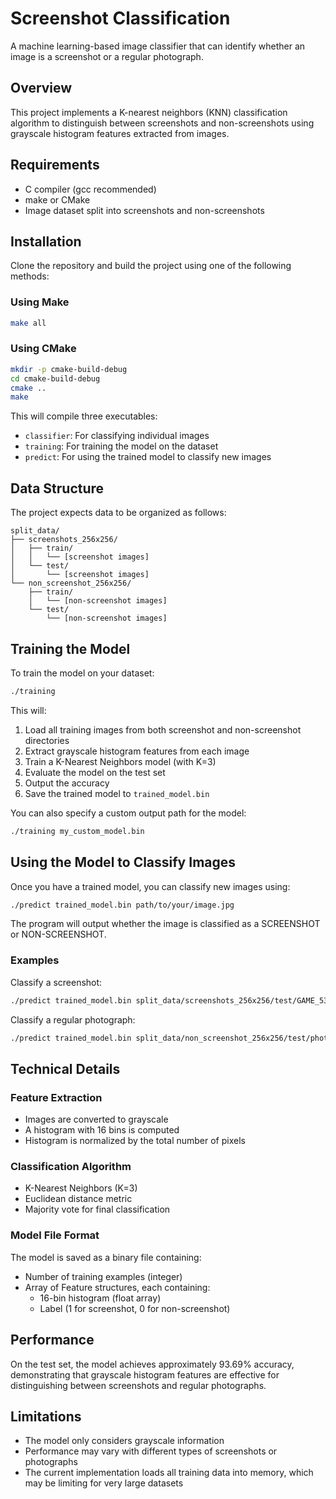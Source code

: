 # Screenshot Classification

A machine learning-based image classifier that can identify whether an image is a screenshot or a regular photograph.

## Overview

This project implements a K-nearest neighbors (KNN) classification algorithm to distinguish between screenshots and non-screenshots using grayscale histogram features extracted from images.

## Requirements

- C compiler (gcc recommended)
- make or CMake
- Image dataset split into screenshots and non-screenshots

## Installation

Clone the repository and build the project using one of the following methods:

### Using Make

```bash
make all
```

### Using CMake

```bash
mkdir -p cmake-build-debug
cd cmake-build-debug
cmake ..
make
```

This will compile three executables:
- `classifier`: For classifying individual images
- `training`: For training the model on the dataset
- `predict`: For using the trained model to classify new images

## Data Structure

The project expects data to be organized as follows:

```
split_data/
├── screenshots_256x256/
│   ├── train/
│   │   └── [screenshot images]
│   └── test/
│       └── [screenshot images]
└── non_screenshot_256x256/
    ├── train/
    │   └── [non-screenshot images]
    └── test/
        └── [non-screenshot images]
```

## Training the Model

To train the model on your dataset:

```bash
./training
```

This will:
1. Load all training images from both screenshot and non-screenshot directories
2. Extract grayscale histogram features from each image
3. Train a K-Nearest Neighbors model (with K=3)
4. Evaluate the model on the test set
5. Output the accuracy
6. Save the trained model to `trained_model.bin`

You can also specify a custom output path for the model:

```bash
./training my_custom_model.bin
```

## Using the Model to Classify Images

Once you have a trained model, you can classify new images using:

```bash
./predict trained_model.bin path/to/your/image.jpg
```

The program will output whether the image is classified as a SCREENSHOT or NON-SCREENSHOT.

### Examples

Classify a screenshot:
```bash
./predict trained_model.bin split_data/screenshots_256x256/test/GAME_530.jpg
```

Classify a regular photograph:
```bash
./predict trained_model.bin split_data/non_screenshot_256x256/test/photo-1634291934402-7968f44a2939.jpg
```

## Technical Details

### Feature Extraction
- Images are converted to grayscale
- A histogram with 16 bins is computed
- Histogram is normalized by the total number of pixels

### Classification Algorithm
- K-Nearest Neighbors (K=3)
- Euclidean distance metric
- Majority vote for final classification

### Model File Format
The model is saved as a binary file containing:
- Number of training examples (integer)
- Array of Feature structures, each containing:
  - 16-bin histogram (float array)
  - Label (1 for screenshot, 0 for non-screenshot)

## Performance

On the test set, the model achieves approximately 93.69% accuracy, demonstrating that grayscale histogram features are effective for distinguishing between screenshots and regular photographs.

## Limitations

- The model only considers grayscale information
- Performance may vary with different types of screenshots or photographs
- The current implementation loads all training data into memory, which may be limiting for very large datasets 